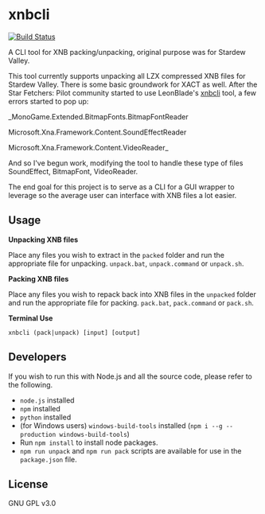 # xnbcli

[![Build Status](https://travis-ci.com/SumOfAllN00bs/xnbcli.svg?branch=master)](https://travis-ci.com/SumOfAllN00bs/xnbcli)

A CLI tool for XNB packing/unpacking, original purpose was for Stardew Valley.

This tool currently supports unpacking all LZX compressed XNB files for Stardew Valley.
There is some basic groundwork for XACT as well.
After the Star Fetchers: Pilot community started to use LeonBlade's [xnbcli](https://github.com/LeonBlade/xnbcli) tool, a few errors started to pop up:

_MonoGame.Extended.BitmapFonts.BitmapFontReader

Microsoft.Xna.Framework.Content.SoundEffectReader

Microsoft.Xna.Framework.Content.VideoReader_

And so I've begun work, modifying the tool to handle these type of files SoundEffect, BitmapFont, VideoReader.


The end goal for this project is to serve as a CLI for a GUI wrapper to leverage so the average user can interface with
XNB files a lot easier.

## Usage

**Unpacking XNB files**

Place any files you wish to extract in the `packed` folder and run the appropriate file for unpacking.  `unpack.bat`, `unpack.command` or `unpack.sh`.

**Packing XNB files**

Place any files you wish to repack back into XNB files in the `unpacked` folder and run the appropriate file for packing.  `pack.bat`, `pack.command` or `pack.sh`.

**Terminal Use**

`xnbcli (pack|unpack) [input] [output]`

## Developers

If you wish to run this with Node.js and all the source code, please refer to the following.

- `node.js` installed
- `npm` installed
- `python` installed
- (for Windows users) `windows-build-tools` installed (`npm i --g --production windows-build-tools`)
- Run `npm install` to install node packages.
- `npm run unpack` and `npm run pack` scripts are available for use in the `package.json` file.

## License
GNU GPL v3.0
